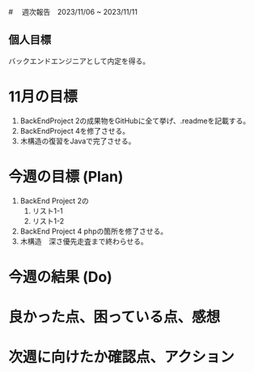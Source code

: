 #　 週次報告　2023/11/06 ~ 2023/11/11

## 個人目標
バックエンドエンジニアとして内定を得る。

# 11月の目標
1. BackEndProject 2の成果物をGitHubに全て挙げ、.readmeを記載する。
2. BackEndProject 4を修了させる。
3. 木構造の復習をJavaで完了させる。


# 今週の目標 (Plan)
1. BackEnd Project 2の
    1. リスト1-1 
    2. リスト1-2  
2. BackEnd Project 4 phpの箇所を修了させる。
3. 木構造　深さ優先走査まで終わらせる。

# 今週の結果 (Do)


# 良かった点、困っている点、感想


# 次週に向けたか確認点、アクション